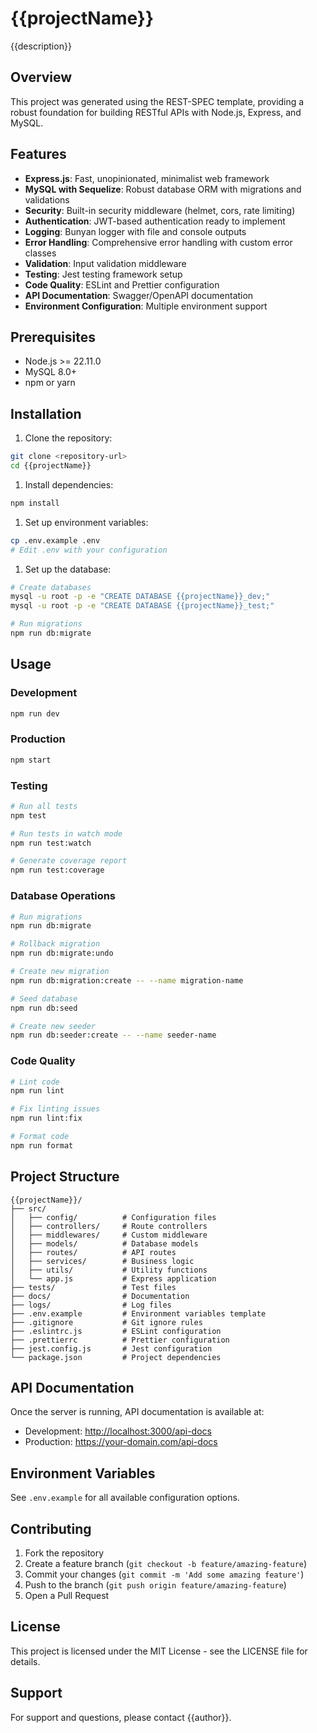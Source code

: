 # {{projectName}}

{{description}}

## Overview

This project was generated using the REST-SPEC template, providing a robust foundation for building RESTful APIs with
Node.js, Express, and MySQL.

## Features

* **Express.js**: Fast, unopinionated, minimalist web framework
* **MySQL with Sequelize**: Robust database ORM with migrations and validations
* **Security**: Built-in security middleware (helmet, cors, rate limiting)
* **Authentication**: JWT-based authentication ready to implement
* **Logging**: Bunyan logger with file and console outputs
* **Error Handling**: Comprehensive error handling with custom error classes
* **Validation**: Input validation middleware
* **Testing**: Jest testing framework setup
* **Code Quality**: ESLint and Prettier configuration
* **API Documentation**: Swagger/OpenAPI documentation
* **Environment Configuration**: Multiple environment support

## Prerequisites

* Node.js >= 22.11.0
* MySQL 8.0+
* npm or yarn

## Installation

1. Clone the repository:

```bash
git clone <repository-url>
cd {{projectName}}
```

1. Install dependencies:

```bash
npm install
```

1. Set up environment variables:

```bash
cp .env.example .env
# Edit .env with your configuration
```

1. Set up the database:

```bash
# Create databases
mysql -u root -p -e "CREATE DATABASE {{projectName}}_dev;"
mysql -u root -p -e "CREATE DATABASE {{projectName}}_test;"

# Run migrations
npm run db:migrate
```

## Usage

### Development

```bash
npm run dev
```

### Production

```bash
npm start
```

### Testing

```bash
# Run all tests
npm test

# Run tests in watch mode
npm run test:watch

# Generate coverage report
npm run test:coverage
```

### Database Operations

```bash
# Run migrations
npm run db:migrate

# Rollback migration
npm run db:migrate:undo

# Create new migration
npm run db:migration:create -- --name migration-name

# Seed database
npm run db:seed

# Create new seeder
npm run db:seeder:create -- --name seeder-name
```

### Code Quality

```bash
# Lint code
npm run lint

# Fix linting issues
npm run lint:fix

# Format code
npm run format
```

## Project Structure

```text
{{projectName}}/
├── src/
│   ├── config/          # Configuration files
│   ├── controllers/     # Route controllers
│   ├── middlewares/     # Custom middleware
│   ├── models/          # Database models
│   ├── routes/          # API routes
│   ├── services/        # Business logic
│   ├── utils/           # Utility functions
│   └── app.js           # Express application
├── tests/               # Test files
├── docs/                # Documentation
├── logs/                # Log files
├── .env.example         # Environment variables template
├── .gitignore           # Git ignore rules
├── .eslintrc.js         # ESLint configuration
├── .prettierrc          # Prettier configuration
├── jest.config.js       # Jest configuration
└── package.json         # Project dependencies
```

## API Documentation

Once the server is running, API documentation is available at:

* Development: <http://localhost:3000/api-docs>
* Production: <https://your-domain.com/api-docs>

## Environment Variables

See `.env.example` for all available configuration options.

## Contributing

1. Fork the repository
2. Create a feature branch (`git checkout -b feature/amazing-feature`)
3. Commit your changes (`git commit -m 'Add some amazing feature'`)
4. Push to the branch (`git push origin feature/amazing-feature`)
5. Open a Pull Request

## License

This project is licensed under the MIT License - see the LICENSE file for details.

## Support

For support and questions, please contact {{author}}.
